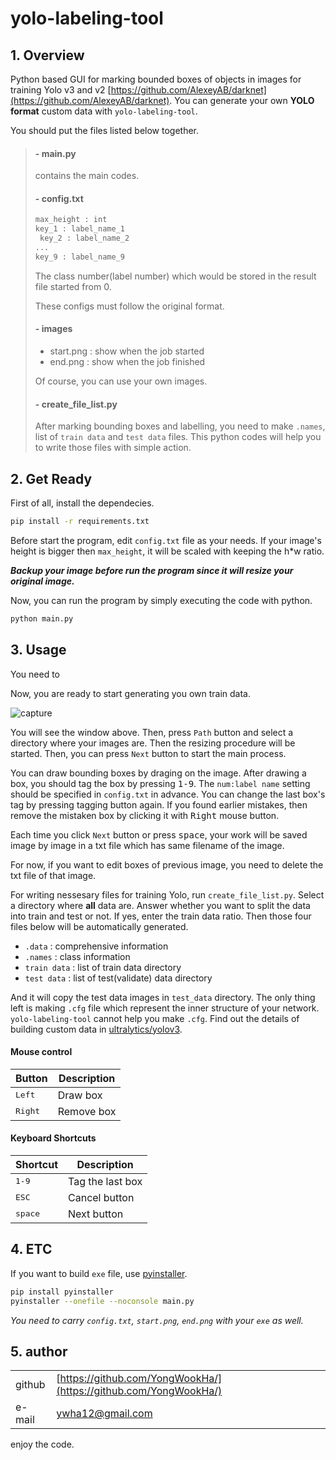 # yolo-labeling-tool

## 1. Overview

Python based GUI for marking bounded boxes of objects in images for training Yolo v3 and v2 [https://github.com/AlexeyAB/darknet](https://github.com/AlexeyAB/darknet). You can generate your own **YOLO format** custom data with `yolo-labeling-tool`.

You should put the files listed below together. 

> #### - main.py
>
> contains the main codes.
>
> #### - config.txt
>
> ```bash
> max_height : int
> key_1 : label_name_1 
>  key_2 : label_name_2
> ...
> key_9 : label_name_9
> ```
> The class number(label number) which would be stored in the result file started from 0.
> 
> These configs must follow the original format.
> 
> #### - images
> * start.png : show when the job started
> * end.png : show when the job finished
> 
> Of course, you can use your own images.
>
> #### - create_file_list.py
>  
> After marking bounding boxes and labelling, you need to make `.names`, list of `train data` and `test data` files. This python codes will help you to write those files with simple action. 

 
## 2. Get Ready

First of all, install the dependecies.
```bash
pip install -r requirements.txt
```
Before start the program, edit `config.txt` file as your needs. If your image's height is bigger then `max_height`, it will be scaled with keeping the h*w ratio.

**_Backup your image before run the program since it will resize your original image._**

Now, you can run the program by simply executing the code with python.

```bash
python main.py
```

## 3. Usage

You need to 

Now, you are ready to start generating you own train data.

![capture](https://user-images.githubusercontent.com/12293076/65667149-108fc400-e07a-11e9-8fa2-52363f08c87c.PNG)

You will see the window above. Then, press `Path` button and select a directory where your images are. Then the resizing procedure will be started. Then, you can press `Next` button to start the main process.

You can draw bounding boxes by draging on the image. After drawing a box, you should tag the box by pressing <kbd>1-9</kbd>. The `num:label name` setting should be specified in `config.txt` in advance. You can change the last box's tag by pressing tagging button again. If you found earlier mistakes, then remove the mistaken box by clicking it with <kbd>Right</kbd> mouse button.

Each time you click `Next` button or press <kbd>space</kbd>, your work will be saved image by image in a txt file which has same filename of the image.

For now, if you want to edit boxes of previous image, you need to delete the txt file of that image.

For writing nessesary files for training Yolo, run `create_file_list.py`. Select a directory where **all** data are. Answer whether you want to split the data into train and test or not. If yes, enter the train data ratio. Then those four files below will be automatically generated. 

* `.data` : comprehensive information
* `.names` : class information
* `train data` : list of train data directory
* `test data` : list of test(validate) data directory

And it will copy the test data images in `test_data` directory. The only thing left is making `.cfg` file which represent the inner structure of your network. `yolo-labeling-tool` cannot help you make `.cfg`. Find out the details of building custom data in [ultralytics/yolov3](https://github.com/ultralytics/yolov3/wiki/Train-Custom-Data).

#### Mouse control

Button | Description | 
--- | --- |
<kbd>Left</kbd> | Draw box
<kbd>Right</kbd> | Remove box

#### Keyboard Shortcuts

Shortcut | Description | 
--- | --- |
<kbd>1-9</kbd> | Tag the last box |
<kbd>ESC</kbd> | Cancel button |
<kbd>space</kbd> | Next button |


## 4. ETC

If you want to build `exe` file, use [pyinstaller](https://github.com/pyinstaller/pyinstaller).
```bash
pip install pyinstaller
pyinstaller --onefile --noconsole main.py
```
_You need to carry `config.txt`, `start.png`, `end.png` with your `exe` as well._

## 5. author
| | |
| --- | --- |
| github | [https://github.com/YongWookHa/](https://github.com/YongWookHa/) |
| e-mail | ywha12@gmail.com |

enjoy the code.